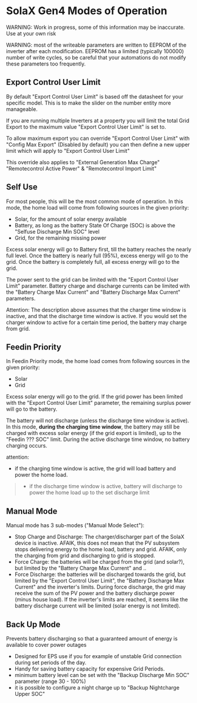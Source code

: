# SolaX Gen4 Modes of Operation

WARNING: Work in progress, some of this information may be inaccurate. Use at your own risk

WARNING: most of the writeable parameters are written to EEPROM of the inverter after each modification. EEPROM has a limited (typically 100000) number of write cycles, so be careful that your automations do not modify these parameters too frequently.

## Export Control User Limit
By default "Export Control User Limit" is based off the datasheet for your specific model. This is to make the slider on the number entity more manageable.

If you are running multiple Inverters at a property you will limit the total Grid Export to the maximum value "Export Control User Limit" is set to.

To allow maximum export you can override "Export Control User Limit" with "Config Max Export" (Disabled by default) you can then define a new upper limit which will apply to "Export Control User Limit"

This override also applies to "External Generation Max Charge" "Remotecontrol Active Power" & "Remotecontrol Import Limit" 

## Self Use
For most people, this will be the most common mode of operation.
In this mode, the home load will come from following sources in the given priority:

- Solar, for the amount of solar energy available
- Battery, as long as the battery State Of Charge (SOC) is above the "Selfuse Discharge Min SOC" level
- Grid, for the remaining missing power

Excess solar energy will go to Battery first, till the battery reaches the nearly full level.
Once the battery is nearly full (95%), excess energy will go to the grid. Once the battery is completely full, all excess energy will go to the grid.

The power sent to the grid can be limited with the "Export Control User Limit" parameter.
Battery charge and discharge currents can be limited with the "Battery Charge Max Current" and "Battery Discharge Max Current" parameters.

Attention: The description above assumes that the charger time window is inactive, and that the discharge time window is active. If you would set the charger window to active for a certain time period, the battery may charge from grid.

## Feedin Priority
In Feedin Priority mode, the home load comes from following sources in the given priority:

- Solar
- Grid

Excess solar energy will go to the grid. If the grid power has been limited with the "Export Control User Limit" parameter, the remaining surplus power will go to the battery.

The battery will not discharge (unless the discharge time window is active). 
In this mode, **during the charging time window**, the battery may still be charged with excess solar energy (if the grid export is limited), up to the "Feedin ??? SOC" limit. During the active discharge time window, no battery charging occurs.

attention:

- if the charging time window is active, the grid will load battery and power the home load. 
> - if the discharge time window is active, battery will discharge to power the home load up to the set discharge limit

## Manual Mode
Manual mode has 3 sub-modes ("Manual Mode Select"):

- Stop Charge and Discharge: The charger/discharger part of the SolaX device is inactive. AFAIK, this does not mean that the PV subsystem stops delivering energy to the home load, battery and grid. AFAIK, only the charging from grid and discharging to grid is stopped.
- Force Charge: the batteries will be charged from the grid (and solar?), but limited by the "Battery Charge Max Current" and ..
- Force Discharge: the batteries will be discharged towards the grid, but limited by the "Export Control User Limit", the "Battery Discharge Max Current" and the inverter's limits. During force discharge, the grid may receive the sum of the PV power and the battery discharge power (minus house load). If the inverter's limits are reached, it seems like the battery discharge current will be limited (solar energy is not limited).

## Back Up Mode
Prevents battery discharging so that a guaranteed amount of energy is available to cover power outages

- Designed for EPS use if you for example of unstable Grid connection during set periods of the day. 
- Handy for saving battery capacity for expensive Grid Periods.
- minimum battery level can be set with the "Backup Discharge Min SOC" parameter (range 30 - 100%)
- it is possible to configure a night charge up to "Backup Nightcharge Upper SOC"
